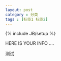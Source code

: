 ```yaml
---
layout: post
category : 分类
tags : [标签1 标签2]
---
```

{% include JB/setup %}

HERE IS YOUR INFO ....

测试